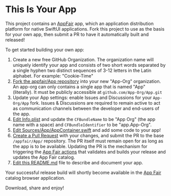 # This Is Your App

This project contains an [AppFair](https://www.appfair.net) app,
which an application distribution platform for native SwiftUI applications.
Fork this project to use as the basis for your own app, 
then submit a PR to have it automatically built and released!

To get started building your own app:

1. Create a new free GitHub Organization. 
   The organization name will uniquely identify your app and 
   consists of two short words separated by a single hyphen 
   two distinct sequences of 3-12 letters in the Latin alphabet. 
   For example: "Cookie-Time"
2. [Fork the appfair/App repository](https://github.com/appfair/App/fork) 
   into your new "App-Org" organization. An app-org can only contains 
   a single app that is named "App" (literally). 
   It must be publicly accessible at `github.com/App-Org/App.git`
3. Update your App settings: enable Issues and Discussions for 
   your `App-Org/App` fork. 
   Issues & Discussions are required to remain active to act as
   communication channels between the developer and end-users of the app. 
4. [Edit Info.plist](../../edit/main/Info.plist) and update 
   the `CFBundleName` to be "App Org" (the app name with a space) 
   and `CFBundleIdentifier` to be "app.App-Org".
5. [Edit Sources/App/AppContainer.swift](../../edit/main/Sources/App/AppContainer.swift) 
   and add some code to your app!
6. [Create a Pull Request](../../compare) with your changes, and submit 
   the PR to the base `/appfair/App/` repository. 
   The PR itself must remain open for as long as the app is to be available.
   Updating the PR is the mechanism for triggering 
   the [App Fair actions](https://github.com/appfair/App/actions) 
   that validates and builds your release and updates the App Fair catalog.
7. [Edit this README.md](../../edit/main/README.md) file to
   describe and document your app. 

Your successful release build will shortly become available in 
the [App Fair](https://www.appfair.net) catalog browser application.

Download, share and enjoy!
